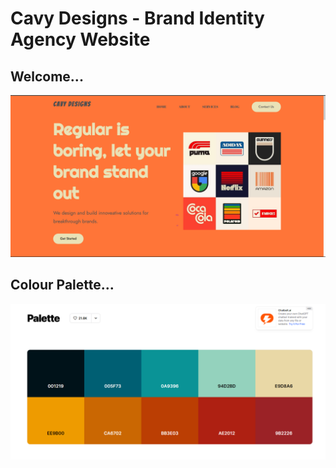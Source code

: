 # Cavy Designs - Brand Identity Agency Website

## Welcome...

![first page](assets/images/first%20page.png)

## Colour Palette...

![colour palette ](assets/images/palette.png)
